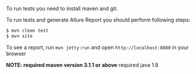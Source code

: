 [maven]: http://maven.apache.org/
[git]: http://git-scm.com/



To run tests you need to install maven and git.

To run tests and generate Allure Report you should perform following steps:

```bash
$ mvn clean test
$ mvn site
```

To see a report, run `mvn jetty:run` and open `http://localhost:8080` in your browser

**NOTE: required maven version 3.1.1 or above**
        required java 1.8

